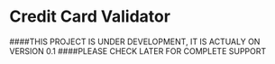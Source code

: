 # Credit Card Validator

####THIS PROJECT IS UNDER DEVELOPMENT, IT IS ACTUALY ON VERSION 0.1
####PLEASE CHECK LATER FOR COMPLETE SUPPORT
